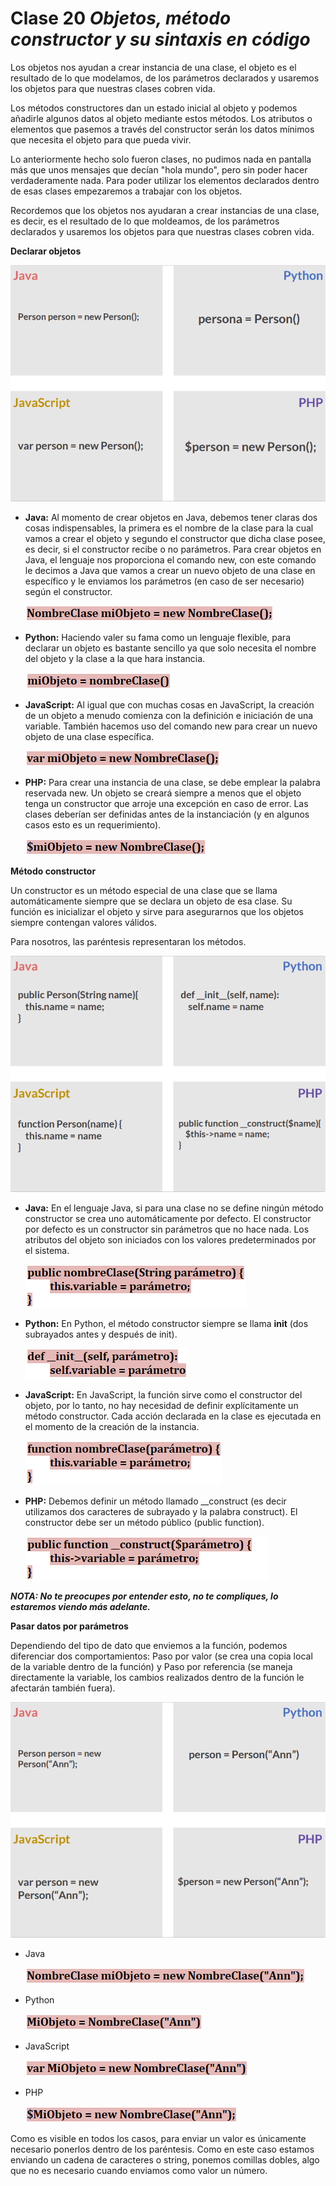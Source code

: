 # Clase 20 _Objetos, método constructor y su sintaxis en código_

Los objetos nos ayudan a crear instancia de una clase, el objeto es el resultado
de lo que modelamos, de los parámetros declarados y usaremos los objetos para
que nuestras clases cobren vida.

Los métodos constructores dan un estado inicial al objeto y podemos añadirle
algunos datos al objeto mediante estos métodos. Los atributos o elementos que
pasemos a través del constructor serán los datos mínimos que necesita el objeto
para que pueda vivir.

Lo anteriormente hecho solo fueron clases, no pudimos nada en pantalla más que
unos mensajes que decían "hola mundo", pero sin poder hacer verdaderamente nada.
Para poder utilizar los elementos declarados dentro de esas clases empezaremos a
trabajar con los objetos.

Recordemos que los objetos nos ayudaran a crear instancias de una clase, es
decir, es el resultado de lo que moldeamos, de los parámetros declarados y
usaremos los objetos para que nuestras clases cobren vida.

**Declarar objetos**

![src/POO_69](../src/POO_69.png)

- **Java:** Al momento de crear objetos en Java, debemos tener claras dos cosas
  indispensables, la primera es el nombre de la clase para la cual vamos a crear
  el objeto y segundo el constructor que dicha clase posee, es decir, si el
  constructor recibe o no parámetros. Para crear objetos en Java, el lenguaje
  nos proporciona el comando new, con este comando le decimos a Java que vamos a
  crear un nuevo objeto de una clase en específico y le enviamos los parámetros
  (en caso de ser necesario) según el constructor.

  ![src/POO_70](../src/POO_70.png)

- **Python:** Haciendo valer su fama como un lenguaje flexible, para declarar un
  objeto es bastante sencillo ya que solo necesita el nombre del objeto y la
  clase a la que hara instancia.

  ![src/POO_71](../src/POO_71.png)

- **JavaScript:** Al igual que con muchas cosas en JavaScript, la creación de un
  objeto a menudo comienza con la definición e iniciación de una variable.
  También hacemos uso del comando new para crear un nuevo objeto de una clase
  específica.

  ![src/POO_72](../src/POO_72.png)

- **PHP:** Para crear una instancia de una clase, se debe emplear la palabra
  reservada new. Un objeto se creará siempre a menos que el objeto tenga un
  constructor que arroje una excepción en caso de error. Las clases deberían ser
  definidas antes de la instanciación (y en algunos casos esto es un
  requerimiento).

  ![src/POO_73](../src/POO_73.png)

**Método constructor**

Un constructor es un método especial de una clase que se llama automáticamente
siempre que se declara un objeto de esa clase. Su función es inicializar el
objeto y sirve para asegurarnos que los objetos siempre contengan valores
válidos.

Para nosotros, las paréntesis representaran los métodos.

![src/POO_74](../src/POO_74.png)

- **Java:** En el lenguaje Java, si para una clase no se define ningún método
  constructor se crea uno automáticamente por defecto. El constructor por
  defecto es un constructor sin parámetros que no hace nada. Los atributos del
  objeto son iniciados con los valores predeterminados por el sistema.

  ![src/POO_75](../src/POO_75.png)

- **Python:** En Python, el método constructor siempre se llama **init** (dos
  subrayados antes y después de init).

  ![src/POO_76](../src/POO_76.png)

- **JavaScript:** En JavaScript, la función sirve como el constructor del
  objeto, por lo tanto, no hay necesidad de definir explícitamente un método
  constructor. Cada acción declarada en la clase es ejecutada en el momento de
  la creación de la instancia.

  ![src/POO_77](../src/POO_77.png)

- **PHP:** Debemos definir un método llamado __construct (es decir utilizamos
  dos caracteres de subrayado y la palabra construct). El constructor debe ser
  un método público (public function).

  ![src/POO_78](../src/POO_78.png)

_**NOTA: No te preocupes por entender esto, no te compliques, lo estaremos
viendo más adelante.**_

**Pasar datos por parámetros**

Dependiendo del tipo de dato que enviemos a la función, podemos diferenciar dos
comportamientos: Paso por valor (se crea una copia local de la variable dentro
de la función) y Paso por referencia (se maneja directamente la variable, los
cambios realizados dentro de la función le afectarán también fuera).

![src/POO_79](../src/POO_79.png)

- Java

  ![src/POO_80](../src/POO_80.png)

- Python

  ![src/POO_81](../src/POO_81.png)

- JavaScript

  ![src/POO_82](../src/POO_82.png)

- PHP

  ![src/POO_83](../src/POO_83.png)

Como es visible en todos los casos, para enviar un valor es únicamente necesario
ponerlos dentro de los paréntesis. Como en este caso estamos enviando un cadena
de caracteres o string, ponemos comillas dobles, algo que no es necesario cuando
enviamos como valor un número.
